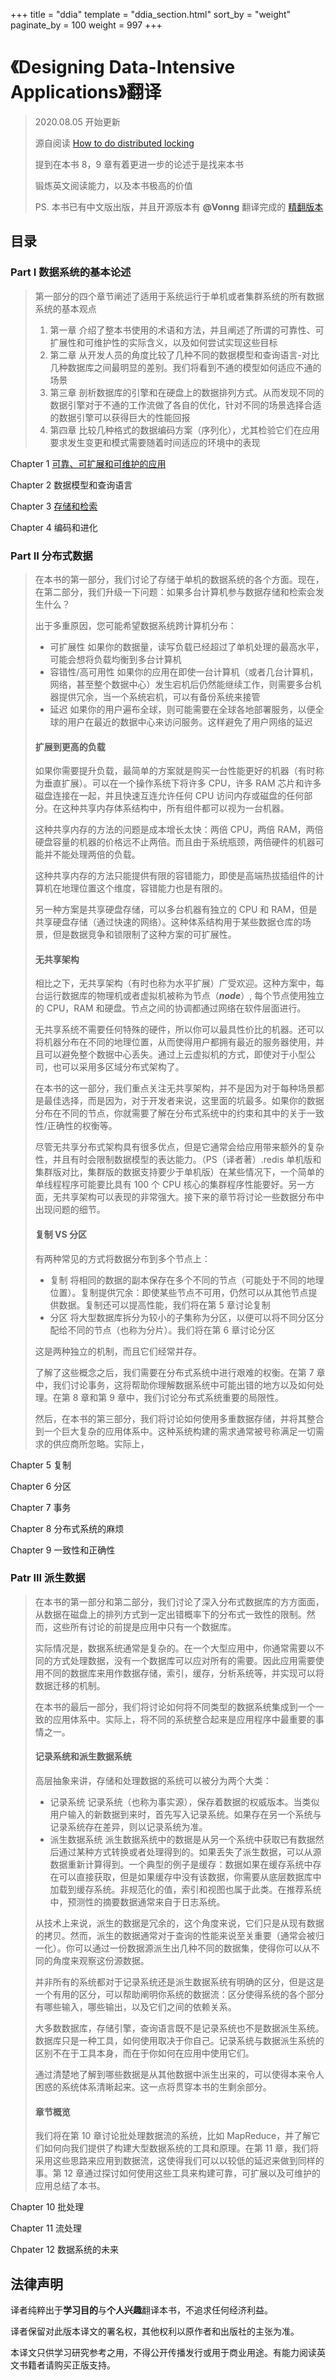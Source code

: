 +++
title = "ddia"
template = "ddia_section.html"
sort_by = "weight"
paginate_by = 100
weight = 997
+++

# 《Designing Data-Intensive Applications》翻译

> 2020.08.05 开始更新
>
> 源自阅读 [How to do distributed locking](http://martin.kleppmann.com/2016/02/08/how-to-do-distributed-locking.html)
>
> 提到在本书 8，9 章有着更进一步的论述于是找来本书
>
> 锻炼英文阅读能力，以及本书极高的价值
>
> PS. 本书已有中文版出版，并且开源版本有 __@Vonng__ 翻译完成的 [精翻版本](https://github.com/Vonng/ddia)

## 目录

### Part I 数据系统的基本论述

> 第一部分的四个章节阐述了适用于系统运行于单机或者集群系统的所有数据系统的基本观点
>
> 1. 第一章 介绍了整本书使用的术语和方法，并且阐述了所谓的可靠性、可扩展性和可维护性的实际含义，以及如何尝试实现这些目标
> 2. 第二章 从开发人员的角度比较了几种不同的数据模型和查询语言-对比几种数据库之间最明显的差别。我们将看到不通的模型如何适应不通的场景
> 3. 第三章 剖析数据库的引擎和在硬盘上的数据排列方式。从而发现不同的数据引擎对于不通的工作流做了各自的优化，针对不同的场景选择合适的数据引擎可以获得巨大的性能回报
> 4. 第四章 比较几种格式的数据编码方案（序列化），尤其检验它们在应用要求发生变更和模式需要随着时间适应的环境中的表现

Chapter 1 [可靠、可扩展和可维护的应用](part1.FoundationasOfDataSystems/chapter1-reliabel-scalabelandmaintainableapplications)

Chapter 2 数据模型和查询语言

Chapter 3 [存储和检索](part1.FoundationasOfDataSystems/chapter3-storage-retrieval)

Chapter 4 编码和进化

### Part II 分布式数据

> 在本书的第一部分，我们讨论了存储于单机的数据系统的各个方面。现在，在第二部分，我们升级一下问题：如果多台计算机参与数据存储和检索会发生什么？
>
> 出于多重原因，您可能希望数据系统跨计算机分布：
>
> - 可扩展性
>   如果你的数据量，读写负载已经超过了单机处理的最高水平，可能会想将负载均衡到多台计算机
> - 容错性/高可用性
>   如果你的应用在即使一台计算机（或者几台计算机，网络，甚至整个数据中心）发生宕机后仍然能继续工作，则需要多台机器提供冗余，当一个系统宕机，可以有备份系统来接管
> - 延迟
>   如果你的用户遍布全球，则可能需要在全球各地部署服务，以便全球的用户在最近的数据中心来访问服务。这样避免了用户网络的延迟
>
> #### 扩展到更高的负载
>
> 如果你需要提升负载，最简单的方案就是购买一台性能更好的机器（有时称为垂直扩展）。可以在一个操作系统下将许多 CPU，许多 RAM 芯片和许多磁盘连接在一起，并且快速互连允许任何 CPU 访问内存或磁盘的任何部分。在这种共享内存体系结构中，所有组件都可以视为一台机器。
>
> 这种共享内存的方法的问题是成本增长太快：两倍 CPU，两倍 RAM，两倍硬盘容量的机器的价格远不止两倍。而且由于系统瓶颈，两倍硬件的机器可能并不能处理两倍的负载。
>
> 这种共享内存的方法只能提供有限的容错能力，即使是高端热拔插组件的计算机在地理位置这个维度，容错能力也是有限的。
>
> 另一种方案是共享硬盘存储，可以多台机器有独立的 CPU 和 RAM，但是共享硬盘存储（通过快速的网络）。这种体系结构用于某些数据仓库的场景，但是数据竞争和锁限制了这种方案的可扩展性。
>
> #### 无共享架构
>
> 相比之下，无共享架构（有时也称为水平扩展）广受欢迎。这种方案中，每台运行数据库的物理机或者虚拟机被称为节点（***node***）, 每个节点使用独立的 CPU，RAM 和硬盘。节点之间的协调都通过网络在软件层面进行。
>
> 无共享系统不需要任何特殊的硬件，所以你可以最具性价比的机器。还可以将机器分布在不同的地理位置，从而使得用户都拥有最近的服务器使用，并且可以避免整个数据中心丢失。通过上云虚拟机的方式，即使对于小型公司，也可以采用多区域分布式架构了。
>
> 在本书的这一部分，我们重点关注无共享架构，并不是因为对于每种场景都是最佳选择，而是因为，对于开发者来说，这里面的坑最多。如果你的数据分布在不同的节点，你就需要了解在分布式系统中的约束和其中的关于一致性/正确性的权衡等。
>
> 尽管无共享分布式架构具有很多优点，但是它通常会给应用带来额外的复杂性，并且有时会限制数据模型的表达能力。（PS（译者著）.redis 单机版和集群版对比，集群版的数据支持要少于单机版）在某些情况下，一个简单的单线程程序可能要比具有 100 个 CPU 核心的集群程序性能要好。另一方面，无共享架构可以表现的非常强大。接下来的章节将讨论一些数据分布中出现问题的细节。
>
> #### 复制 VS 分区
>
> 有两种常见的方式将数据分布到多个节点上：
>
> - 复制
>   将相同的数据的副本保存在多个不同的节点（可能处于不同的地理位置）。复制提供冗余：即使某些节点不可用，仍然可以从其他节点提供数据。复制还可以提高性能，我们将在第 5 章讨论复制
> - 分区
>   将大型数据库拆分为较小的子集称为分区，以便可以将不同分区分配给不同的节点（也称为分片）。我们将在第 6 章讨论分区
>
> 这是两种独立的机制，而且它们经常并存。
>
> 了解了这些概念之后，我们需要在分布式系统中进行艰难的权衡。在第 7 章中，我们讨论事务，这将帮助你理解数据系统中可能出错的地方以及如何处理。在第 8 章和第 9 章中，我们讨论分布式系统重要的局限性。
>
> 然后，在本书的第三部分，我们将讨论如何使用多重数据存储，并将其整合到一个巨大复杂的应用体系中。这种系统构建的需求通常被号称满足一切需求的供应商所忽略。实际上，

Chapter 5 复制

Chapter 6 分区

Chapter 7 事务

Chapter 8 分布式系统的麻烦

Chapter 9 一致性和正确性

### Patr III 派生数据

> 在本书的第一部分和第二部分，我们讨论了深入分布式数据库的方方面面，从数据在磁盘上的排列方式到一定出错概率下的分布式一致性的限制。然而，这些所有讨论的前提是应用中只有一个数据库。
>
> 实际情况是，数据系统通常是复杂的。在一个大型应用中，你通常需要以不同的方式处理数据，没有一个数据库可以应对所有的需要。因此应用需要使用不同的数据库来用作数据存储，索引，缓存，分析系统等，并实现可以将数据迁移的机制。
>
> 在本书的最后一部分，我们将讨论如何将不同类型的数据系统集成到一个一致的应用体系中。实际上，将不同的系统整合起来是应用程序中最重要的事情之一。
>
> #### 记录系统和派生数据系统
>
> 高层抽象来讲，存储和处理数据的系统可以被分为两个大类：
>
> - 记录系统
>   记录系统（也称为事实源），保存着数据的权威版本。当类似用户输入的新数据到来时，首先写入记录系统。如果存在另一个系统与记录系统存在差异，则以记录系统为准。
> - 派生数据系统
>   派生数据系统中的数据是从另一个系统中获取已有数据然后通过某种方式转换或者处理得到的。如果丢失了派生数据，可以从源数据重新计算得到。一个典型的例子是缓存：数据如果在缓存系统中存在可以直接获取，但是如果缓存中没有该数据，你需要从底层数据库中加载到缓存系统。非规范化的值，索引和视图也属于此类。在推荐系统中，预测性的摘要数据通常来自于日志系统。
>
> 从技术上来说，派生的数据是冗余的，这个角度来说，它们只是从现有数据的拷贝。然而，派生的数据通常对于查询的性能来说至关重要（通常会被归一化）。你可以通过一份数据源派生出几种不同的数据集，使得你可以从不同的角度来观察这份源数据。
>
> 并非所有的系统都对于记录系统还是派生数据系统有明确的区分，但是这是一个有用的区分，可以帮助阐明你系统的数据流：区分使得系统的各个部分有哪些输入，哪些输出，以及它们之间的依赖关系。
>
> 大多数数据库，存储引擎，查询语言既不是记录系统也不是数据派生系统。数据库只是一种工具，如何使用取决于你自己。记录系统与数据派生系统的区别不在于工具本身，而在于你如何在应用中使用它们。
>
> 通过清楚地了解到哪些数据是从其他数据中派生出来的，可以使得本来令人困惑的系统体系清晰起来。这一点将贯穿本书的生剩余部分。
>
> #### 章节概览
>
> 我们将在第 10 章讨论批处理数据流的系统，比如 MapReduce，并了解它们如何向我们提供了构建大型数据系统的工具和原理。在第 11 章，我们将采用这些思路来应用到数据流，这使得我们可以以较低的延迟来做到同样的事。第 12 章通过探讨如何使用这些工具来构建可靠，可扩展以及可维护的应用总结了本书。

Chapter 10 批处理

Chapter 11 流处理

Chpater 12 数据系统的未来

## 法律声明

译者纯粹出于**学习目的**与**个人兴趣**翻译本书，不追求任何经济利益。

译者保留对此版本译文的署名权，其他权利以原作者和出版社的主张为准。

本译文只供学习研究参考之用，不得公开传播发行或用于商业用途。有能力阅读英文书籍者请购买正版支持。
